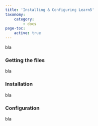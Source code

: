 ```yaml
---
title: 'Installing & Configuring Learn5'
taxonomy:
    category:
        - docs
page-toc:
    active: true
---
```


bla
### Getting the files
bla
### Installation
bla
### Configuration
bla
